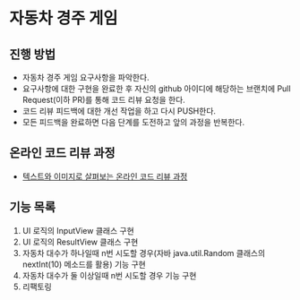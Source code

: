 # 자동차 경주 게임
## 진행 방법
* 자동차 경주 게임 요구사항을 파악한다.
* 요구사항에 대한 구현을 완료한 후 자신의 github 아이디에 해당하는 브랜치에 Pull Request(이하 PR)를 통해 코드 리뷰 요청을 한다.
* 코드 리뷰 피드백에 대한 개선 작업을 하고 다시 PUSH한다.
* 모든 피드백을 완료하면 다음 단계를 도전하고 앞의 과정을 반복한다.

## 온라인 코드 리뷰 과정
* [텍스트와 이미지로 살펴보는 온라인 코드 리뷰 과정](https://github.com/next-step/nextstep-docs/tree/master/codereview)


## 기능 목록

1. UI 로직의 InputView 클래스 구현
2. UI 로직의 ResultView 클래스 구현
3. 자동차 대수가 하나일때 n번 시도할 경우(자바 java.util.Random 클래스의 nextInt(10) 메소드를 활용) 기능 구현
4. 자동차 대수가 둘 이상일때 n번 시도할 경우 기능 구현
5. 리팩토링
